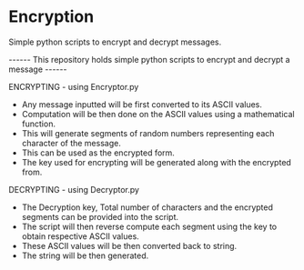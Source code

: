 # Encryption
Simple python scripts to encrypt and decrypt messages.


------ This repository holds simple python scripts to encrypt and decrypt a message ------

   ENCRYPTING - using Encryptor.py
    
   * Any message inputted will be first converted to its ASCII values.
   * Computation will be then done on the ASCII values using a mathematical function.
   * This will generate segments of random numbers representing each character of the message.
   * This can be used as the encrypted form.
   * The key used for encrypting will be generated along with the encrypted from.
   
   DECRYPTING - using Decryptor.py
   
   * The Decryption key, Total number of characters and the encrypted segments can be provided into the script.
   * The script will then reverse compute each segment using the key to obtain respective ASCII values.
   * These ASCII values will be then converted back to string.
   * The string will be then generated.
